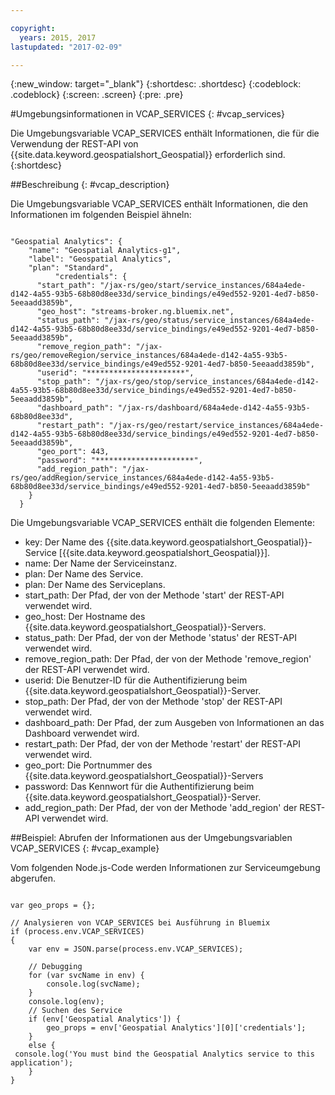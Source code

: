 ```yaml
---

copyright:
  years: 2015, 2017
lastupdated: "2017-02-09"

---
```


<!-- Attribute definitions --> 
{:new_window: target="_blank"}
{:shortdesc: .shortdesc}
{:codeblock: .codeblock}
{:screen: .screen}
{:pre: .pre}

#Umgebungsinformationen in VCAP_SERVICES
{: #vcap_services}


Die Umgebungsvariable VCAP_SERVICES enthält Informationen, die für die Verwendung der REST-API von {{site.data.keyword.geospatialshort_Geospatial}} erforderlich sind.
{:shortdesc}

##Beschreibung
{: #vcap_description}

Die Umgebungsvariable VCAP_SERVICES enthält Informationen, die den Informationen im folgenden Beispiel ähneln: 

<pre><code>
"Geospatial Analytics": {
    "name": "Geospatial Analytics-g1",
    "label": "Geospatial Analytics",
    "plan": "Standard",
          "credentials": {
      "start_path": "/jax-rs/geo/start/service_instances/684a4ede-d142-4a55-93b5-68b80d8ee33d/service_bindings/e49ed552-9201-4ed7-b850-5eeaadd3859b",
      "geo_host": "streams-broker.ng.bluemix.net",
      "status_path": "/jax-rs/geo/status/service_instances/684a4ede-d142-4a55-93b5-68b80d8ee33d/service_bindings/e49ed552-9201-4ed7-b850-5eeaadd3859b",
      "remove_region_path": "/jax-rs/geo/removeRegion/service_instances/684a4ede-d142-4a55-93b5-68b80d8ee33d/service_bindings/e49ed552-9201-4ed7-b850-5eeaadd3859b",
      "userid": "**********************",
      "stop_path": "/jax-rs/geo/stop/service_instances/684a4ede-d142-4a55-93b5-68b80d8ee33d/service_bindings/e49ed552-9201-4ed7-b850-5eeaadd3859b",
      "dashboard_path": "/jax-rs/dashboard/684a4ede-d142-4a55-93b5-68b80d8ee33d",
      "restart_path": "/jax-rs/geo/restart/service_instances/684a4ede-d142-4a55-93b5-68b80d8ee33d/service_bindings/e49ed552-9201-4ed7-b850-5eeaadd3859b",
      "geo_port": 443,
      "password": "**********************",
      "add_region_path": "/jax-rs/geo/addRegion/service_instances/684a4ede-d142-4a55-93b5-68b80d8ee33d/service_bindings/e49ed552-9201-4ed7-b850-5eeaadd3859b"
    }
  }
</code></pre>

Die Umgebungsvariable VCAP_SERVICES enthält die folgenden Elemente:

* key: Der Name des {{site.data.keyword.geospatialshort_Geospatial}}-Service [{{site.data.keyword.geospatialshort_Geospatial}}]. 
* name: Der Name der Serviceinstanz. 
* plan: Der Name des Service. 
* plan: Der Name des Serviceplans. 
* start_path: Der Pfad, der von der Methode 'start' der REST-API verwendet wird. 
* geo_host: Der Hostname des {{site.data.keyword.geospatialshort_Geospatial}}-Servers.
* status_path: Der Pfad, der von der Methode 'status' der REST-API verwendet wird.
* remove_region_path: Der Pfad, der von der Methode 'remove_region' der REST-API verwendet wird.
* userid: Die Benutzer-ID für die Authentifizierung beim {{site.data.keyword.geospatialshort_Geospatial}}-Server.
* stop_path: Der Pfad, der von der Methode 'stop' der REST-API verwendet wird.
* dashboard_path: Der Pfad, der zum Ausgeben von Informationen an das Dashboard verwendet wird.
* restart_path: Der Pfad, der von der Methode 'restart' der REST-API verwendet wird.
* geo_port: Die Portnummer des {{site.data.keyword.geospatialshort_Geospatial}}-Servers
* password: Das Kennwort für die Authentifizierung beim {{site.data.keyword.geospatialshort_Geospatial}}-Server.
* add_region_path: Der Pfad, der von der Methode 'add_region' der REST-API verwendet wird.


##Beispiel: Abrufen der Informationen aus der Umgebungsvariablen VCAP_SERVICES
{: #vcap_example}

Vom folgenden Node.js-Code werden Informationen zur Serviceumgebung abgerufen. 

<pre><code>
var geo_props = {};

// Analysieren von VCAP_SERVICES bei Ausführung in Bluemix
if (process.env.VCAP_SERVICES)
{
	var env = JSON.parse(process.env.VCAP_SERVICES);

	// Debugging
	for (var svcName in env) {
		console.log(svcName);
	}
	console.log(env);
	// Suchen des Service
	if (env['Geospatial Analytics']) {
		geo_props = env['Geospatial Analytics'][0]['credentials'];
	}
	else {
 console.log('You must bind the Geospatial Analytics service to this application');
	}
} 
</code></pre>
